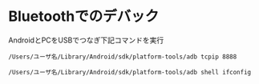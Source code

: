 # Bluetoothでのデバック

AndroidとPCをUSBでつなぎ下記コマンドを実行

```
/Users/ユーザ名/Library/Android/sdk/platform-tools/adb tcpip 8888
```

```
/Users/ユーザ名/Library/Android/sdk/platform-tools/adb shell ifconfig
```




